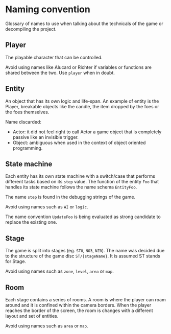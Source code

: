 # Naming convention

Glossary of names to use when talking about the technicals of the game or decompiling the project.

## Player

The playable character that can be controlled.

Avoid using names like Alucard or Richter if variables or functions are shared between the two. Use `player` when in doubt.

## Entity

An object that has its own logic and life-span. An example of entity is the Player, breakable objects like the candle, the item dropped by the foes or the foes themselves.

Name discarded:

- Actor: it did not feel right to call Actor a game object that is completely passive like an invisible trigger.
- Object: ambiguous when used in the context of object oriented programming.

## State machine

Each entity has its own state machine with a switch/case that performs different tasks based on its `step` value. The function of the entity `Foo` that handles its state machine follows the name schema `EntityFoo`.

The name `step` is found in the debugging strings of the game.

Avoid using names such as `AI` or `logic`.

The name convention `UpdateFoo` is being evaluated as strong candidate to replace the existing one.

## Stage

The game is split into stages (eg. `ST0`, `NO3`, `NZ0`). The name was decided due to the structure of the game disc `ST/{stageName}`. It is assumed ST stands for Stage.

Avoid using names such as `zone`, `level`, `area` or `map`.

## Room

Each stage contains a series of rooms. A room is where the player can roam around and it is confined within the camera borders. When the player reaches the border of the screen, the room is changes with a different layout and set of entities.

Avoid using names such as `area` or `map`.
